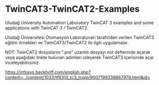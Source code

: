 # TwinCAT3-TwinCAT2-Examples
Uludağ University Automation Laboratory TwinCAT 3 examples and some applications with TwinCAT 3 / TwinCAT2.

Uludağ Üniversitesi Otomasyon Laboratuvarı tarafından verilen TwinCAT3 eğitim örnekleri ve TwinCAT3/TwinCAT2 ile ilgili uygulamalar.

NOT: TwinCAT2 dosyalarını ".pro" uzantılı dosyayı not defterinde açarak veya aşağıdaki linkte bulunan adımları izleyerek TwinCAT3 içerisinde açıp inceleyebilirsiniz.

https://infosys.beckhoff.com/english.php?content=../content/1033/tf6310_tc3_tcpip/9007199338867979.html&id=
